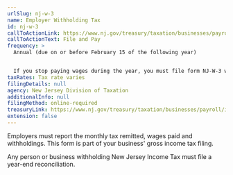 ```yaml
---
urlSlug: nj-w-3
name: Employer Withholding Tax
id: nj-w-3
callToActionLink: https://www.nj.gov/treasury/taxation/businesses/payroll/payroll-filing.shtml
callToActionText: File and Pay
frequency: >
  Annual (due on or before February 15 of the following year)


  If you stop paying wages during the year, you must file form NJ-W-3 within 30 days of the last month the business was active or wages were paid)
taxRates: Tax rate varies
filingDetails: null
agency: New Jersey Division of Taxation
additionalInfo: null
filingMethod: online-required
treasuryLink: https://www.nj.gov/treasury/taxation/businesses/payroll/index.shtml
extension: false
---
```


Employers must report the monthly tax remitted, wages paid and withholdings. This form is part of your business' gross income tax filing.

Any person or business withholding New Jersey Income Tax must file a year-end reconciliation.
